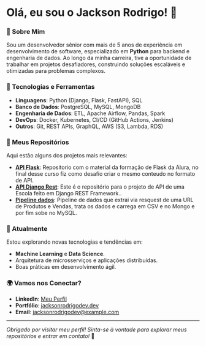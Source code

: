 # Olá, eu sou o Jackson Rodrigo! 👋

### 🚀 Sobre Mim
Sou um desenvolvedor sênior com mais de 5 anos de experiência em desenvolvimento de software, especializado em **Python** para backend e engenharia de dados. Ao longo da minha carreira, tive a oportunidade de trabalhar em projetos desafiadores, construindo soluções escaláveis e otimizadas para problemas complexos.

### 🧰 Tecnologias e Ferramentas
- **Linguagens**: Python (Django, Flask, FastAPI), SQL
- **Banco de Dados**: PostgreSQL, MySQL, MongoDB
- **Engenharia de Dados**: ETL, Apache Airflow, Pandas, Spark
- **DevOps**: Docker, Kubernetes, CI/CD (GitHub Actions, Jenkins)
- **Outros**: Git, REST APIs, GraphQL, AWS (S3, Lambda, RDS)

### 📁 Meus Repositórios
Aqui estão alguns dos projetos mais relevantes:
- **[API Flask](https://github.com/jacksonrodrigodev/curso-flask)**: Repositorio com o material da formação de Flask da Alura, no final desse curso fiz como desafio criar o mesmo conteudo no formato de API.
- **[API Django Rest](https://github.com/jacksonrodrigodev/django-rest-alura)**: Este é o repositório para o projeto de API de uma Escola feito em Django REST Framework..
- **[Pipeline dados](https://github.com/jacksonrodrigodev/pipeline-python-mongo-mysql)**: Pipeline de dados que extrai via resquest de uma URL de Produtos e Vendas, trata os dados e carrega em CSV e no Mongo e por fim sobe no MySQL.

### 🌱 Atualmente
Estou explorando novas tecnologias e tendências em:
- **Machine Learning** e **Data Science**.
- Arquitetura de microsserviços e aplicações distribuídas.
- Boas práticas em desenvolvimento ágil.

### 🌍 Vamos nos Conectar?
- **LinkedIn**: [Meu Perfil](https://www.linkedin.com/in/jackson-rodrigo-bb7539a6)
- **Portfólio**: [jacksonrodrigodev.dev](https://jacksonrodrigodev.dev)
- **Email**: [jacksonrodrigodev@example.com](mailto:jacksonrodrigodev@example.com)

---

*Obrigado por visitar meu perfil! Sinta-se à vontade para explorar meus repositórios e entrar em contato!* 🚀

<!--# Olá, eu sou o Jackson Rodrigo! 👋

### 🚀 Sobre Mim
Sou um desenvolvedor sênior com mais de 5 anos de experiência em desenvolvimento de software, especializado em **Python** para backend e engenharia de dados. Ao longo da minha carreira, tive a oportunidade de trabalhar em projetos desafiadores, construindo soluções escaláveis e otimizadas para problemas complexos.

### 🧰 Tecnologias e Ferramentas
- **Linguagens**: Python (Django, Flask, FastAPI), SQL
- **Banco de Dados**: PostgreSQL, MySQL, MongoDB
- **Engenharia de Dados**: ETL, Apache Airflow, Pandas, Spark
- **DevOps**: Docker, Kubernetes, CI/CD (GitHub Actions, Jenkins)
- **Outros**: Git, REST APIs, GraphQL, AWS (S3, Lambda, RDS)

### 📁 Meus Repositórios
Aqui estão alguns dos projetos mais relevantes:
- **[Projeto 1](#)**: Descrição do projeto 1.
- **[Projeto 2](#)**: Descrição do projeto 2.
- **[Projeto 3](#)**: Descrição do projeto 3.

### 🌱 Atualmente
Estou explorando novas tecnologias e tendências em:
- **Machine Learning** e **Data Science**.
- Arquitetura de microsserviços e aplicações distribuídas.
- Boas práticas em desenvolvimento ágil.

### 🌍 Vamos nos Conectar?
- **LinkedIn**: [Meu Perfil](https://www.linkedin.com/in/jacksonrodrigodev)
- **Portfólio**: [jacksonrodrigodev.dev](https://jacksonrodrigodev.dev)
- **Email**: [jacksonrodrigodev@example.com](mailto:jacksonrodrigodev@example.com)

---

*Obrigado por visitar meu perfil! Sinta-se à vontade para explorar meus repositórios e entrar em contato!* 🚀
**jacksonrodrigodev/jacksonrodrigodev** is a ✨ _special_ ✨ repository because its `README.md` (this file) appears on your GitHub profile.

Here are some ideas to get you started:

- 🔭 I’m currently working on ...
- 🌱 I’m currently learning ...
- 👯 I’m looking to collaborate on ...
- 🤔 I’m looking for help with ...
- 💬 Ask me about ...
- 📫 How to reach me: ...
- 😄 Pronouns: ...
- ⚡ Fun fact: ...
-->

